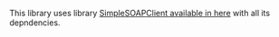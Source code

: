 This library uses library [SimpleSOAPClient available in here](https://github.com/gravity00/SimpleSOAPClient/) with all its depndencies.
